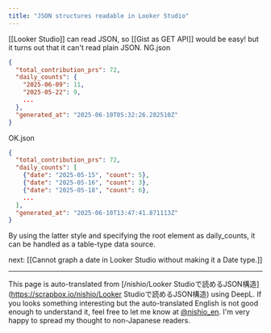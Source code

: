 ```yaml
---
title: "JSON structures readable in Looker Studio"
---
```


[[Looker Studio]] can read JSON, so [[Gist as GET API]] would be easy! but it turns out that it can't read plain JSON.
NG.json

```json
{
  "total_contribution_prs": 72,
  "daily_counts": {
    "2025-06-09": 11,
    "2025-05-22": 9,
    ...
  },
  "generated_at": "2025-06-10T05:32:26.282510Z"
}
```

OK.json

```json
{
  "total_contribution_prs": 72,
  "daily_counts": [
    {"date": "2025-05-15", "count": 5},
    {"date": "2025-05-16", "count": 3},
    {"date": "2025-05-18", "count": 6},
    ...
  ],
  "generated_at": "2025-06-10T13:47:41.871113Z"
}
```

By using the latter style and specifying the root element as daily_counts, it can be handled as a table-type data source.

next:  [[Cannot graph a date in Looker Studio without making it a Date type.]]

---
This page is auto-translated from [/nishio/Looker Studioで読めるJSON構造](https://scrapbox.io/nishio/Looker Studioで読めるJSON構造) using DeepL. If you looks something interesting but the auto-translated English is not good enough to understand it, feel free to let me know at [@nishio_en](https://twitter.com/nishio_en). I'm very happy to spread my thought to non-Japanese readers.